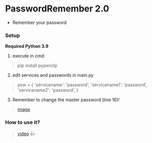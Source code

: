 # PasswordRemember 2.0
* Remember your password
### Setup

**Required Python 3.9**
 1. execute in cmd:
 > pip install pyperclip
 2. edit services and passwords in main.py 
 > psw = {
    'servicename': 'password',
    'servicename1': 'password',
    'servicename2': 'password',
  }
 
 3. Remember to change the master password (line 16)!
 > [image](https://user-images.githubusercontent.com/75278782/117952887-e30e9180-b315-11eb-87b3-84d14a0b729b.png)
### How to use it?
 > [video](https://youtu.be/VpR9qOT0A6k) :thumbsup:
